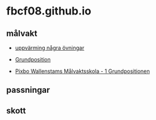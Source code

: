 # fbcf08.github.io

## målvakt

- [uppvärming några övningar](https://youtu.be/Usci4d5XyHs?t=96)

- [Grundposition](https://youtu.be/lDF_jHaLVyA?t=73)

- [Pixbo Wallenstams Målvaktsskola - 1 Grundpositionen](https://www.youtube.com/watch?v=3qnnZSmchsU)

## passningar


## skott


